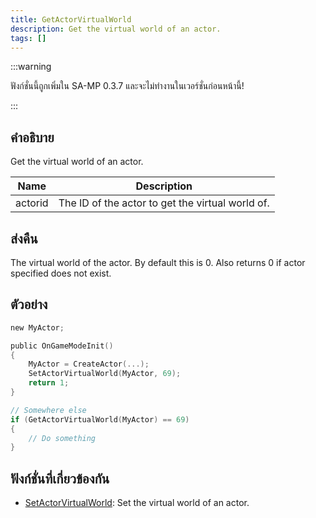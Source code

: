 ```yaml
---
title: GetActorVirtualWorld
description: Get the virtual world of an actor.
tags: []
---
```


:::warning

ฟังก์ชั่นนี้ถูกเพิ่มใน SA-MP 0.3.7 และจะไม่ทำงานในเวอร์ชั่นก่อนหน้านี้!

:::

## คำอธิบาย

Get the virtual world of an actor.

| Name    | Description                                      |
| ------- | ------------------------------------------------ |
| actorid | The ID of the actor to get the virtual world of. |

## ส่งคืน

The virtual world of the actor. By default this is 0. Also returns 0 if actor specified does not exist.

## ตัวอย่าง

```c
new MyActor;

public OnGameModeInit()
{
    MyActor = CreateActor(...);
    SetActorVirtualWorld(MyActor, 69);
    return 1;
}

// Somewhere else
if (GetActorVirtualWorld(MyActor) == 69)
{
    // Do something
}
```

## ฟังก์ชั่นที่เกี่ยวข้องกัน

- [SetActorVirtualWorld](../functions/SetActorVirtualWorld): Set the virtual world of an actor.
